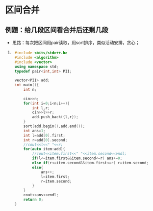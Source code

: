 # 区间合并
## 例题：给几段区间看合并后还剩几段

* 思路：每次把区间用pair读取，用sort排序，类似活动安排，贪心；
1. ```c++
    #include <bits/stdc++.h>
    #include <algorithm>
    #include <vector>
    using namespace std;
    typedef pair<int,int> PII;
    
    vector<PII> add;
    int main(){
        int n;
        
        cin>>n;
        for(int i=0;i<n;i++){
            int l,r;
            cin>>l>>r;
            add.push_back({l,r});
        }   
        sort(add.begin(),add.end());
        int ans=1;
        int l=add[0].first;
        int r=add[0].second;
        //cout<<l<<" "<<r;
        for(auto item:add){
            //cout<<item.first<<" "<<item.second<<endl;
            if(l<=item.first&&item.second<=r) ans+=0;
            else if(r<=item.second&&item.first<=r) r=item.second;
            else{
                ans++;
                l=item.first;
                r=item.second;
            }
        } 
        cout<<ans<<endl;
        return 0;
    }
   ```